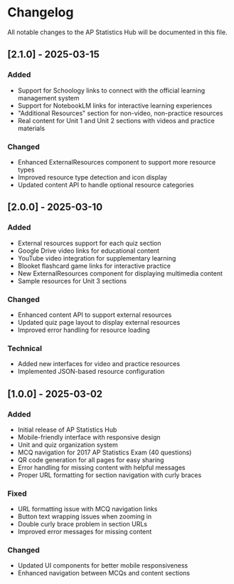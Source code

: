 # Changelog

All notable changes to the AP Statistics Hub will be documented in this file.

## [2.1.0] - 2025-03-15

### Added
- Support for Schoology links to connect with the official learning management system
- Support for NotebookLM links for interactive learning experiences
- "Additional Resources" section for non-video, non-practice resources
- Real content for Unit 1 and Unit 2 sections with videos and practice materials

### Changed
- Enhanced ExternalResources component to support more resource types
- Improved resource type detection and icon display
- Updated content API to handle optional resource categories

## [2.0.0] - 2025-03-10

### Added
- External resources support for each quiz section
- Google Drive video links for educational content
- YouTube video integration for supplementary learning
- Blooket flashcard game links for interactive practice
- New ExternalResources component for displaying multimedia content
- Sample resources for Unit 3 sections

### Changed
- Enhanced content API to support external resources
- Updated quiz page layout to display external resources
- Improved error handling for resource loading

### Technical
- Added new interfaces for video and practice resources
- Implemented JSON-based resource configuration

## [1.0.0] - 2025-03-02

### Added
- Initial release of AP Statistics Hub
- Mobile-friendly interface with responsive design
- Unit and quiz organization system
- MCQ navigation for 2017 AP Statistics Exam (40 questions)
- QR code generation for all pages for easy sharing
- Error handling for missing content with helpful messages
- Proper URL formatting for section navigation with curly braces

### Fixed
- URL formatting issue with MCQ navigation links
- Button text wrapping issues when zooming in
- Double curly brace problem in section URLs
- Improved error messages for missing content

### Changed
- Updated UI components for better mobile responsiveness
- Enhanced navigation between MCQs and content sections 